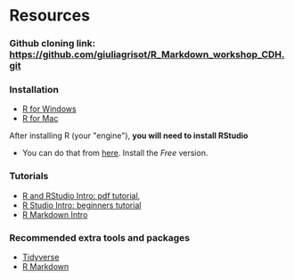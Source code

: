 
# Resources

### Github cloning link: https://github.com/giuliagrisot/R_Markdown_workshop_CDH.git

### Installation
- [R for Windows](https://cran.r-project.org/bin/windows/base/)
- [R for Mac](https://cran.r-project.org/bin/macosx/) 

After installing R (your "engine"), **you will need to install RStudio** 
- You can do that from [here](https://www.rstudio.com/products/rstudio/download/). Install the *Free* version.

### Tutorials
- [R and RStudio Intro: pdf tutorial](R_RStudio_Basics.pdf),
- [R Studio Intro: beginners tutorial](https://education.rstudio.com/learn/beginner/)
- [R Markdown Intro](https://intro2r.com/why-use-r-markdown.html)

### Recommended extra tools and packages
- [Tidyverse](https://www.tidyverse.org)
- [R Markdown](https://bookdown.org/yihui/rmarkdown/)

